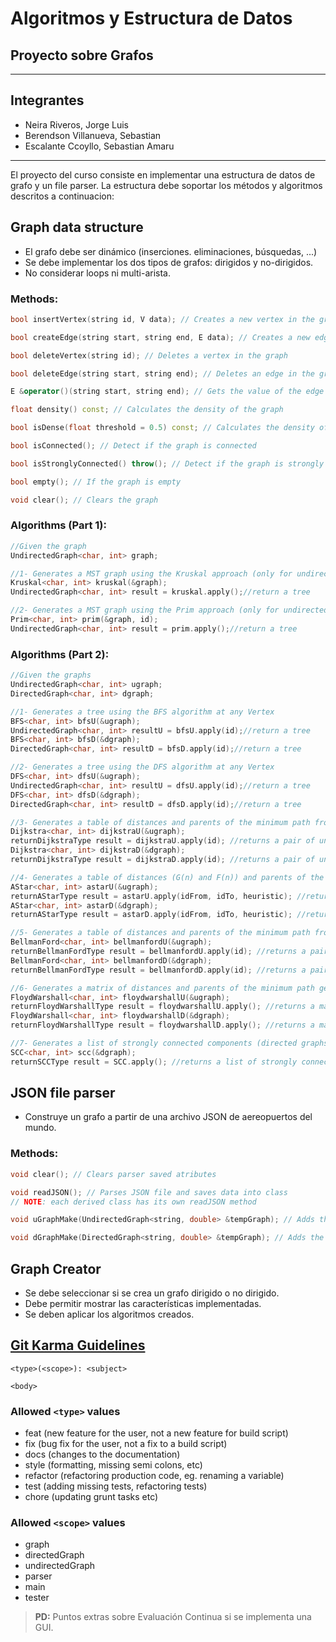 # Algoritmos y Estructura de Datos
## Proyecto sobre Grafos
--------

## Integrantes
- Neira Riveros, Jorge Luis
- Berendson Villanueva, Sebastian
- Escalante Ccoyllo, Sebastian Amaru

----

El proyecto del curso consiste en implementar una estructura de datos de grafo y un file parser. La estructura debe soportar los métodos y algoritmos descritos a continuacion:  


## Graph data structure

* El grafo debe ser dinámico (inserciones. eliminaciones, búsquedas, ...)
* Se debe implementar los dos tipos de grafos: dirigidos y no-dirigidos.
* No considerar loops ni multi-arista. 


### Methods:
```cpp
bool insertVertex(string id, V data); // Creates a new vertex in the graph with some data and an ID

bool createEdge(string start, string end, E data); // Creates a new edge in the graph with some data

bool deleteVertex(string id); // Deletes a vertex in the graph

bool deleteEdge(string start, string end); // Deletes an edge in the graph, it is not possible to search by the edge value, since it can be repeated

E &operator()(string start, string end); // Gets the value of the edge from the start and end vertexes

float density() const; // Calculates the density of the graph

bool isDense(float threshold = 0.5) const; // Calculates the density of the graph, and determine if it is dense dependening on a threshold value

bool isConnected(); // Detect if the graph is connected

bool isStronglyConnected() throw(); // Detect if the graph is strongly connected (only for directed graphs)

bool empty(); // If the graph is empty

void clear(); // Clears the graph
```

### Algorithms (Part 1):
```cpp
//Given the graph
UndirectedGraph<char, int> graph;

//1- Generates a MST graph using the Kruskal approach (only for undirected graphs)
Kruskal<char, int> kruskal(&graph);
UndirectedGraph<char, int> result = kruskal.apply();//return a tree

//2- Generates a MST graph using the Prim approach (only for undirected graphs)
Prim<char, int> prim(&graph, id);
UndirectedGraph<char, int> result = prim.apply();//return a tree
```

### Algorithms (Part 2):
```cpp
//Given the graphs
UndirectedGraph<char, int> ugraph;
DirectedGraph<char, int> dgraph;

//1- Generates a tree using the BFS algorithm at any Vertex
BFS<char, int> bfsU(&ugraph);
UndirectedGraph<char, int> resultU = bfsU.apply(id);//return a tree
BFS<char, int> bfsD(&dgraph);
DirectedGraph<char, int> resultD = bfsD.apply(id);//return a tree

//2- Generates a tree using the DFS algorithm at any Vertex
DFS<char, int> dfsU(&ugraph);
UndirectedGraph<char, int> resultU = dfsU.apply(id);//return a tree
DFS<char, int> dfsD(&dgraph);
DirectedGraph<char, int> resultD = dfsD.apply(id);//return a tree

//3- Generates a table of distances and parents of the minimum path from one Vertex generated by the Dijkstra algorithm
Dijkstra<char, int> dijkstraU(&ugraph);
returnDijkstraType result = dijkstraU.apply(id); //returns a pair of unordered_map for distances and parents
Dijkstra<char, int> dijkstraD(&dgraph);
returnDijkstraType result = dijkstraD.apply(id); //returns a pair of unordered_map for distances and parents

//4- Generates a table of distances (G(n) and F(n)) and parents of the minimum path to one Vertex generated by the A* algorithm
AStar<char, int> astarU(&ugraph);
returnAStarType result = astarU.apply(idFrom, idTo, heuristic); //returns a pair of unordered_map for distances (G(n) and F(n)) and parents
AStar<char, int> astarD(&dgraph);
returnAStarType result = astarD.apply(idFrom, idTo, heuristic); //returns a pair of unordered_map for distances (G(n) and F(n)) and parents

//5- Generates a table of distances and parents of the minimum path from one Vertex generated by the Bellman-Ford algorithm
BellmanFord<char, int> bellmanfordU(&ugraph);
returnBellmanFordType result = bellmanfordU.apply(id); //returns a pair of unordered_map for distances and parents
BellmanFord<char, int> bellmanfordD(&dgraph);
returnBellmanFordType result = bellmanfordD.apply(id); //returns a pair of unordered_map for distances and parents

//6- Generates a matrix of distances and parents of the minimum path generated by the Floyd-Warshall algorithm
FloydWarshall<char, int> floydwarshallU(&ugraph);
returnFloydWarshallType result = floydwarshallU.apply(); //returns a matrix of unordered_map for distances and parents
FloydWarshall<char, int> floydwarshallD(&dgraph);
returnFloydWarshallType result = floydwarshallD.apply(); //returns a matrix of unordered_map for distances and parents

//7- Generates a list of strongly connected components (directed graphs) generated by the SCC algorithm. (only for directed graphs) 
SCC<char, int> scc(&dgraph);
returnSCCType result = SCC.apply(); //returns a list of strongly connected components (directed graphs)
```

## JSON file parser
* Construye un grafo a partir de una archivo JSON de aereopuertos del mundo. 


### Methods:
```cpp
void clear(); // Clears parser saved atributes

void readJSON(); // Parses JSON file and saves data into class
// NOTE: each derived class has its own readJSON method

void uGraphMake(UndirectedGraph<string, double> &tempGraph); // Adds the parsed data into the specified undirected graph

void dGraphMake(DirectedGraph<string, double> &tempGraph); // Adds the parsed data into the specified directed graph
```

## Graph Creator

* Se debe seleccionar si se crea un grafo dirigido o no dirigido.
* Debe permitir mostrar las características implementadas.
* Se deben aplicar los algoritmos creados.

## [Git Karma Guidelines](http://karma-runner.github.io/5.2/dev/git-commit-msg.html)

```
<type>(<scope>): <subject>

<body>
```

### Allowed ```<type>``` values

* feat (new feature for the user, not a new feature for build script)
* fix (bug fix for the user, not a fix to a build script)
* docs (changes to the documentation)
* style (formatting, missing semi colons, etc)
* refactor (refactoring production code, eg. renaming a variable)
* test (adding missing tests, refactoring tests)
* chore (updating grunt tasks etc)

### Allowed ```<scope>``` values

* graph
* directedGraph
* undirectedGraph
* parser
* main
* tester


> **PD:** Puntos extras sobre Evaluación Continua si se implementa una GUI.

